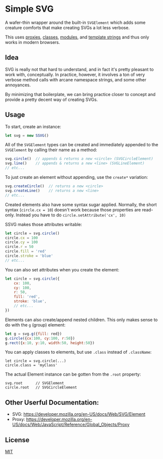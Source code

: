 # Simple SVG

A wafer-thin wrapper around the built-in `SVGElement` which adds some creature
comforts that make creating SVGs a lot less verbose.

This uses
[proxies](https://developer.mozilla.org/en-US/docs/Web/JavaScript/Reference/Global_Objects/Proxy),
[classes](https://developer.mozilla.org/en-US/docs/Web/JavaScript/Reference/Classes),
[modules](https://developer.mozilla.org/en-US/docs/Web/JavaScript/Guide/Modules), 
and [template strings](https://developer.mozilla.org/en-US/docs/Web/JavaScript/Reference/Template_literals)
and thus only works in modern browsers.

## Idea

SVG is really not that hard to understand, and in fact it's pretty
pleasant to work with, conceptually. In practice, however, it
involves a ton of very verbose method calls with arcane namespace
strings, and some other annoyances.

By minimizing that boilerplate, we can bring practice closer to concept
and provide a pretty decent way of creating SVGs.


## Usage

To start, create an instance:
  
```js
let svg = new SSVG()
```

All of the `SVGElement` types can be created and immediately appended
to the `SVGElement` by calling their name as a method:

```js
svg.circle()  // appends & returns a new <circle> (SVGCircleElement)
svg.line()    // appends & returns a new <line> (SVGLineElement)
// etc...
```

To just create an element without appending, use the `create*` variation:

```js
svg.createCircle()  // returns a new <circle>
svg.createLine()    // returns a new <line>
// etc...
```

Created elements also have some syntax sugar applied. Normally, the
short syntax (`circle.cx = 10`) doesn't work because those properties
are read-only. Instead you have to do `circle.setAttribute('cx', 10)`

SSVG makes those attributes writable:

```js
let circle = svg.circle()
circle.cx = 100
circle.cy = 100
circle.r = 50
circle.fill = 'red'
circle.stroke = 'blue'
// etc...
```

You can also set attributes when you create the element:

```js
let circle = svg.circle({ 
    cx: 100, 
    cy: 100, 
    r: 50,
    fill: 'red',
    stroke: 'blue',
    // etc...
})
```
Elements can also create/append nested children. This only makes
sense to do with the `g` (group) element:

```js
let g = svg.g({fill: red})
g.circle({cx:100, cy:100, r:50})
g.rect({x:10, y:10, width:50, height:50})
```

You can apply classes to elements, but use `.class` instead of `.className`:

    let circle = svg.circle(...)
    circle.class = 'myClass'

The actual Element instance can be gotten from the `.root` property:

    svg.root      // SVGElement
    circle.root   // SVGCircleElement


## Other Userful Documentation:

- SVG: https://developer.mozilla.org/en-US/docs/Web/SVG/Element
- Proxy: https://developer.mozilla.org/en-US/docs/Web/JavaScript/Reference/Global_Objects/Proxy


## License

[MIT](LICENSE.txt)
